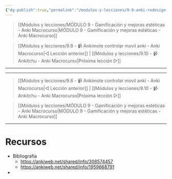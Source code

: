 ```yaml
---
{"dg-publish":true,"permalink":"/modulos-y-lecciones/9-9-anki-redesign-anki-macrocurso/","noteIcon":"","updated":"2024-05-15T22:20:33.661+02:00"}
---
```



> [[Módulos y lecciones/MÓDULO 9 - Gamificación y mejoras estéticas - Anki Macrocurso\|MÓDULO 9 - Gamificación y mejoras estéticas - Anki Macrocurso]]

> [[Módulos y lecciones/9.8 - 📹 Ankimote controlar movil anki - Anki Macrocurso\|◁ Lección anterior]] | [[Módulos y lecciones/9.10 - 📹Ankitchu - Anki Macrocurso\|Próxima lección ▷]]

---



---

> [[Módulos y lecciones/9.8 - 📹 Ankimote controlar movil anki - Anki Macrocurso\|◁ Lección anterior]] | [[Módulos y lecciones/9.10 - 📹Ankitchu - Anki Macrocurso\|Próxima lección ▷]]

> [[Módulos y lecciones/MÓDULO 9 - Gamificación y mejoras estéticas - Anki Macrocurso\|MÓDULO 9 - Gamificación y mejoras estéticas - Anki Macrocurso]]

---

# Recursos
- Bibliografía
	- https://ankiweb.net/shared/info/308574457
	- https://ankiweb.net/shared/info/1959668791
- 